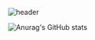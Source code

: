 ![header](https://capsule-render.vercel.app/api?type=Slice&text=初めまして！&fontAlign=22&fontAlignY=26&stroke=000000&rotate=-7&fontSize=60&color=gradient&customColorList=6&reversal=true)


![Anurag's GitHub stats](https://github-readme-stats.vercel.app/api?username=JOHYEONJUN&show_icons=true&theme=tokyonight)
